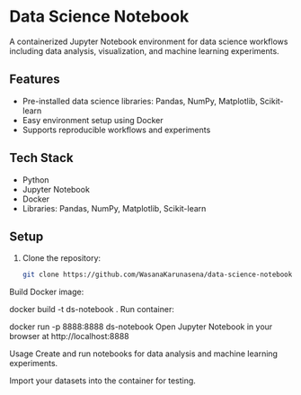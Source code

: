 # Data Science Notebook

A containerized Jupyter Notebook environment for data science workflows including data analysis, visualization, and machine learning experiments.

## Features
- Pre-installed data science libraries: Pandas, NumPy, Matplotlib, Scikit-learn
- Easy environment setup using Docker
- Supports reproducible workflows and experiments

## Tech Stack
- Python
- Jupyter Notebook
- Docker
- Libraries: Pandas, NumPy, Matplotlib, Scikit-learn

## Setup

1. Clone the repository:
   ```bash
   git clone https://github.com/WasanaKarunasena/data-science-notebook.git
Build Docker image:


docker build -t ds-notebook .
Run container:


docker run -p 8888:8888 ds-notebook
Open Jupyter Notebook in your browser at http://localhost:8888

Usage
Create and run notebooks for data analysis and machine learning experiments.

Import your datasets into the container for testing.
